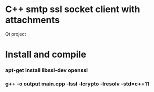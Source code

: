 # C++ smtp ssl socket client with attachments
Qt project

# Install and compile
### apt-get install libssl-dev openssl
### g++ -o output main.cpp -lssl -lcrypto -lresolv -std=c++11
